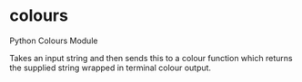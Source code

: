 # colours
Python Colours Module

Takes an input string and then sends this to a colour function which returns the supplied string wrapped in terminal colour output.

